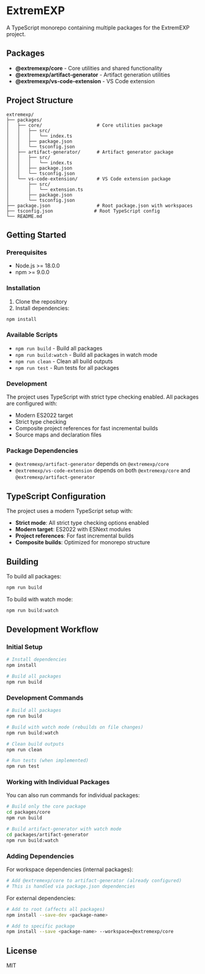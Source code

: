 # ExtremEXP

A TypeScript monorepo containing multiple packages for the ExtremEXP project.

## Packages

- **@extremexp/core** - Core utilities and shared functionality
- **@extremexp/artifact-generator** - Artifact generation utilities
- **@extremexp/vs-code-extension** - VS Code extension

## Project Structure

```
extremexp/
├── packages/
│   ├── core/                    # Core utilities package
│   │   ├── src/
│   │   │   └── index.ts
│   │   ├── package.json
│   │   └── tsconfig.json
│   ├── artifact-generator/      # Artifact generator package
│   │   ├── src/
│   │   │   └── index.ts
│   │   ├── package.json
│   │   └── tsconfig.json
│   └── vs-code-extension/       # VS Code extension package
│       ├── src/
│       │   └── extension.ts
│       ├── package.json
│       └── tsconfig.json
├── package.json                 # Root package.json with workspaces
├── tsconfig.json               # Root TypeScript config
└── README.md
```

## Getting Started

### Prerequisites

- Node.js >= 18.0.0
- npm >= 9.0.0

### Installation

1. Clone the repository
2. Install dependencies:

```bash
npm install
```

### Available Scripts

- `npm run build` - Build all packages
- `npm run build:watch` - Build all packages in watch mode
- `npm run clean` - Clean all build outputs
- `npm run test` - Run tests for all packages

### Development

The project uses TypeScript with strict type checking enabled. All packages are configured with:

- Modern ES2022 target
- Strict type checking
- Composite project references for fast incremental builds
- Source maps and declaration files

### Package Dependencies

- `@extremexp/artifact-generator` depends on `@extremexp/core`
- `@extremexp/vs-code-extension` depends on both `@extremexp/core` and `@extremexp/artifact-generator`

## TypeScript Configuration

The project uses a modern TypeScript setup with:

- **Strict mode**: All strict type checking options enabled
- **Modern target**: ES2022 with ESNext modules
- **Project references**: For fast incremental builds
- **Composite builds**: Optimized for monorepo structure

## Building

To build all packages:

```bash
npm run build
```

To build with watch mode:

```bash
npm run build:watch
```

## Development Workflow

### Initial Setup
```bash
# Install dependencies
npm install

# Build all packages
npm run build
```

### Development Commands
```bash
# Build all packages
npm run build

# Build with watch mode (rebuilds on file changes)
npm run build:watch

# Clean build outputs
npm run clean

# Run tests (when implemented)
npm run test
```

### Working with Individual Packages

You can also run commands for individual packages:

```bash
# Build only the core package
cd packages/core
npm run build

# Build artifact-generator with watch mode
cd packages/artifact-generator
npm run build:watch
```

### Adding Dependencies

For workspace dependencies (internal packages):
```bash
# Add @extremexp/core to artifact-generator (already configured)
# This is handled via package.json dependencies
```

For external dependencies:
```bash
# Add to root (affects all packages)
npm install --save-dev <package-name>

# Add to specific package
npm install --save <package-name> --workspace=@extremexp/core
```

## License

MIT
